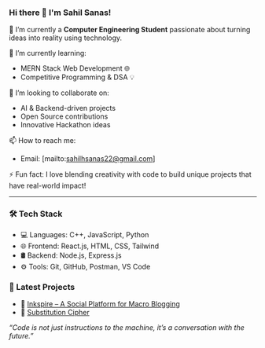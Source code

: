 ### Hi there 👋 I'm Sahil Sanas!

🔭 I’m currently a **Computer Engineering Student** passionate about turning ideas into reality using technology.

🌱 I’m currently learning: 
- MERN Stack Web Development 🌐  
- Competitive Programming & DSA 💡

👯 I’m looking to collaborate on:
- AI & Backend-driven projects
- Open Source contributions
- Innovative Hackathon ideas

📫 How to reach me:
- Email: [mailto:sahilhsanas22@gmail.com]

⚡ Fun fact: I love blending creativity with code to build unique projects that have real-world impact!

---

### 🛠️ Tech Stack

- 💻 Languages: C++, JavaScript, Python  
- 🌐 Frontend: React.js, HTML, CSS, Tailwind  
- 🛢️ Backend: Node.js, Express.js
- ⚙️ Tools: Git, GitHub, Postman, VS Code  
 
### 📝 Latest Projects

- 🎯 [Inkspire – A Social Platform for Macro Blogging](https://github.com/bzubs/Blog_Website.git)
- 🧠 [Substitution Cipher](https://substitution-cipher.vercel.app/)

*“Code is not just instructions to the machine, it’s a conversation with the future.”*

